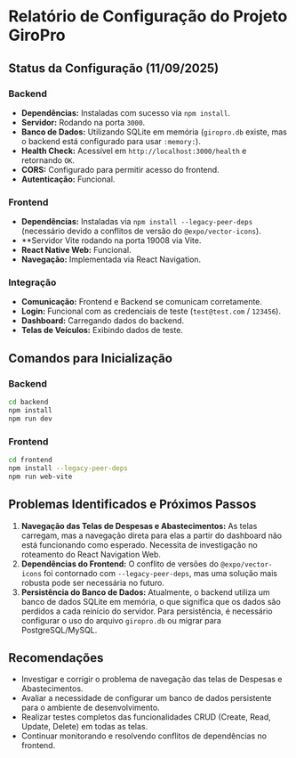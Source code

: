 # Relatório de Configuração do Projeto GiroPro

## Status da Configuração (11/09/2025)

### Backend

- **Dependências:** Instaladas com sucesso via `npm install`.
- **Servidor:** Rodando na porta `3000`.
- **Banco de Dados:** Utilizando SQLite em memória (`giropro.db` existe, mas o backend está configurado para usar `:memory:`).
- **Health Check:** Acessível em `http://localhost:3000/health` e retornando `OK`.
- **CORS:** Configurado para permitir acesso do frontend.
- **Autenticação:** Funcional.

### Frontend

- **Dependências:** Instaladas via `npm install --legacy-peer-deps` (necessário devido a conflitos de versão do `@expo/vector-icons`).
- **Servidor Vite rodando na porta 19008 via Vite.
- **React Native Web:** Funcional.
- **Navegação:** Implementada via React Navigation.

### Integração

- **Comunicação:** Frontend e Backend se comunicam corretamente.
- **Login:** Funcional com as credenciais de teste (`test@test.com` / `123456`).
- **Dashboard:** Carregando dados do backend.
- **Telas de Veículos:** Exibindo dados de teste.

## Comandos para Inicialização

### Backend

```bash
cd backend
npm install
npm run dev
```

### Frontend

```bash
cd frontend
npm install --legacy-peer-deps
npm run web-vite
```

## Problemas Identificados e Próximos Passos

1.  **Navegação das Telas de Despesas e Abastecimentos:** As telas carregam, mas a navegação direta para elas a partir do dashboard não está funcionando como esperado. Necessita de investigação no roteamento do React Navigation Web.
2.  **Dependências do Frontend:** O conflito de versões do `@expo/vector-icons` foi contornado com `--legacy-peer-deps`, mas uma solução mais robusta pode ser necessária no futuro.
3.  **Persistência do Banco de Dados:** Atualmente, o backend utiliza um banco de dados SQLite em memória, o que significa que os dados são perdidos a cada reinício do servidor. Para persistência, é necessário configurar o uso do arquivo `giropro.db` ou migrar para PostgreSQL/MySQL.

## Recomendações

- Investigar e corrigir o problema de navegação das telas de Despesas e Abastecimentos.
- Avaliar a necessidade de configurar um banco de dados persistente para o ambiente de desenvolvimento.
- Realizar testes completos das funcionalidades CRUD (Create, Read, Update, Delete) em todas as telas.
- Continuar monitorando e resolvendo conflitos de dependências no frontend.